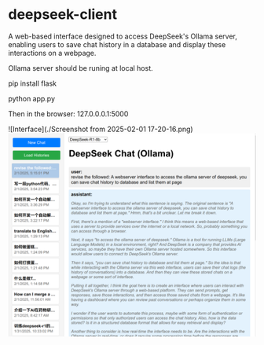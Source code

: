 # deepseek-client
A web-based interface designed to access DeepSeek's Ollama server, enabling users to save chat history in a database and display these interactions on a webpage.

Ollama server should be runing at local host.

pip install flask

python app.py

Then in the browser:
127.0.0.0.1:5000

![Interface](./Screenshot from 2025-02-01 17-20-16.png)
<img src="./Screenshot%20from%202025-02-01%2017-20-16.png" alt="Interface">
